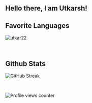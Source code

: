 ## Hello there, I am Utkarsh!

## Favorite Languages
<p><img align="center" src="https://github-readme-stats.vercel.app/api/top-langs?username=utkar22&show_icons=true&locale=en&layout=compact" alt="utkar22" /></p>

<br/>

## Github Stats  
![GitHub Streak](http://github-readme-streak-stats.herokuapp.com?user=utkar22&theme=react&date_format=M%20j%5B%2C%20Y%5D)

<br/>


![Profile views counter](https://komarev.com/ghpvc/?username=utkar22&&style=flat-square)  
<br/>

<br />
